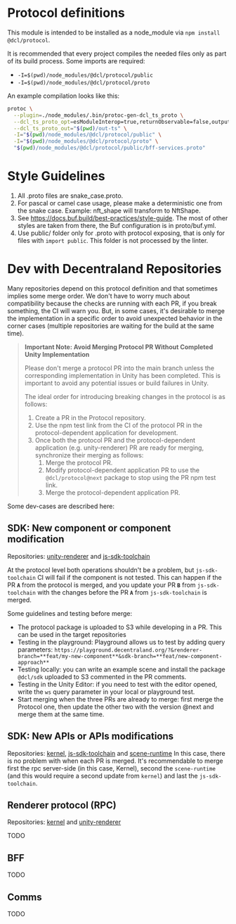 # Protocol definitions

This module is intended to be installed as a node_module via `npm install @dcl/protocol`.

It is recommended that every project compiles the needed files only as part of its build process. Some imports are required:

- `-I=$(pwd)/node_modules/@dcl/protocol/public`
- `-I=$(pwd)/node_modules/@dcl/protocol/proto`

An example compilation looks like this:

```bash
protoc \
  --plugin=./node_modules/.bin/protoc-gen-dcl_ts_proto \
  --dcl_ts_proto_opt=esModuleInterop=true,returnObservable=false,outputServices=generic-definitions,fileSuffix=.gen \
  --dcl_ts_proto_out="$(pwd)/out-ts" \
  -I="$(pwd)/node_modules/@dcl/protocol/public" \
  -I="$(pwd)/node_modules/@dcl/protocol/proto" \
  "$(pwd)/node_modules/@dcl/protocol/public/bff-services.proto"
```

# Style Guidelines

1. All .proto files are snake_case.proto.
2. For pascal or camel case usage, please make a deterministic one from the snake case. Example: nft_shape will transform to NftShape.
3. See https://docs.buf.build/best-practices/style-guide. The most of other styles are taken from there, the Buf configuration is in proto/buf.yml.
4. Use public/ folder only for .proto with protocol exposing, that is only for files with `import public`. This folder is not processed by the linter.

# Dev with Decentraland Repositories

Many repositories depend on this protocol definition and that sometimes implies some merge order. We don't have to worry much about compatibility because the checks are running with each PR, if you break something, the CI will warn you. But, in some cases, it's desirable to merge the implementation in a specific order to avoid unexpected behavior in the corner cases (multiple repositories are waiting for the build at the same time).

> **Important Note: Avoid Merging Protocol PR Without Completed Unity Implementation**
>
> Please don't merge a protocol PR into the main branch unless the corresponding implementation in Unity has been completed. This is important to avoid any potential issues or build failures in Unity.
>
> The ideal order for introducing breaking changes in the protocol is as follows:
>
> 1. Create a PR in the Protocol repository.
> 2. Use the npm test link from the CI of the protocol PR in the protocol-dependent application for development.
> 3. Once both the protocol PR and the protocol-dependent application (e.g. unity-renderer) PR are ready for merging, synchronize their merging as follows:
>    1. Merge the protocol PR.
>    2. Modify protocol-dependent application PR to use the `@dcl/protocol@next` package to stop using the PR npm test link.
>    3. Merge the protocol-dependent application PR.

Some dev-cases are described here:

## SDK: New component or component modification

Repositories: [unity-renderer](https://github.com/decentraland/unity-renderer/) and [js-sdk-toolchain](https://github.com/decentraland/js-sdk-toolchain/)

At the protocol level both operations shouldn't be a problem, but `js-sdk-toolchain` CI will fail if the component is not tested. This can happen if the PR **`A`** from the protocol is merged, and you update your PR **`B`** from `js-sdk-toolchain` with the changes before the PR **`A`** from `js-sdk-toolchain` is merged.

Some guidelines and testing before merge:

- The protocol package is uploaded to S3 while developing in a PR. This can be used in the target repositories
- Testing in the playground: Playground allows us to test by adding query parameters: `https://playground.decentraland.org/?&renderer-branch=**feat/my-new-component**&sdk-branch=**feat/new-component-approach**`
- Testing locally: you can write an example scene and install the package `@dcl/sdk` uploaded to S3 commented in the PR comments.
- Testing in the Unity Editor: if you need to test with the editor opened, write the `ws` query parameter in your local or playground test.
- Start merging when the three PRs are already to merge: first merge the Protocol one, then update the other two with the version @next and merge them at the same time.

## SDK: New APIs or APIs modifications

Repositories: [kernel](https://github.com/decentraland/kernel/), [js-sdk-toolchain](https://github.com/decentraland/js-sdk-toolchain/) and [scene-runtime](https://github.com/decentraland/scene-runtime/)
In this case, there is no problem with when each PR is merged. It's recommendable to merge first the rpc server-side (in this case, Kernel), second the `scene-runtime` (and this would require a second update from `kernel`) and last the `js-sdk-toolchain`.

## Renderer protocol (RPC)

Repositories: [kernel](https://github.com/decentraland/kernel/) and [unity-renderer](https://github.com/decentraland/unity-renderer/)

TODO

## BFF

TODO

## Comms

TODO
